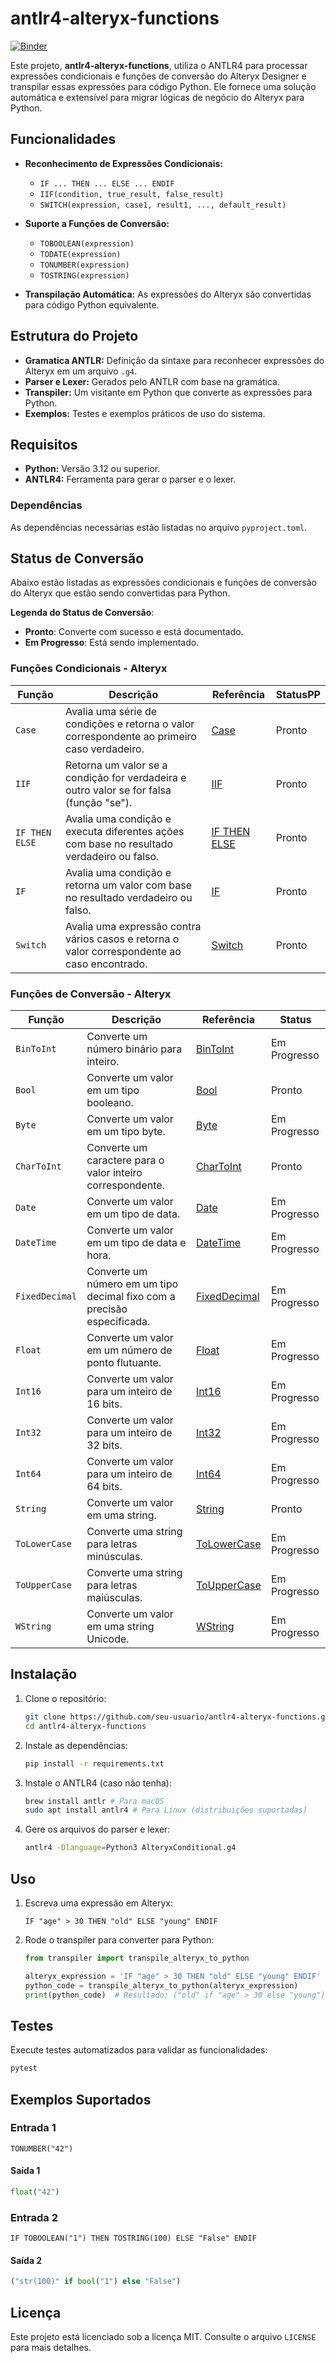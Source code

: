 # antlr4-alteryx-functions

[![Binder](https://mybinder.org/badge_logo.svg)](https://mybinder.org/v2/gh/dmux/antlr4-alteryx-functions/HEAD)

Este projeto, **antlr4-alteryx-functions**, utiliza o ANTLR4 para processar expressões condicionais e funções de conversão do Alteryx Designer e transpilar essas expressões para código Python. Ele fornece uma solução automática e extensível para migrar lógicas de negócio do Alteryx para Python.

## Funcionalidades

- **Reconhecimento de Expressões Condicionais:**

  - `IF ... THEN ... ELSE ... ENDIF`
  - `IIF(condition, true_result, false_result)`
  - `SWITCH(expression, case1, result1, ..., default_result)`

- **Suporte a Funções de Conversão:**

  - `TOBOOLEAN(expression)`
  - `TODATE(expression)`
  - `TONUMBER(expression)`
  - `TOSTRING(expression)`

- **Transpilação Automática:** As expressões do Alteryx são convertidas para código Python equivalente.

## Estrutura do Projeto

- **Gramatica ANTLR:** Definição da sintaxe para reconhecer expressões do Alteryx em um arquivo `.g4`.
- **Parser e Lexer:** Gerados pelo ANTLR com base na gramática.
- **Transpiler:** Um visitante em Python que converte as expressões para Python.
- **Exemplos:** Testes e exemplos práticos de uso do sistema.

## Requisitos

- **Python:** Versão 3.12 ou superior.
- **ANTLR4:** Ferramenta para gerar o parser e o lexer.

### Dependências

As dependências necessárias estão listadas no arquivo `pyproject.toml`.

## Status de Conversão

Abaixo estão listadas as expressões condicionais e funções de conversão do Alteryx que estão sendo convertidas para Python.

**Legenda do Status de Conversão**:

- **Pronto**: Converte com sucesso e está documentado.
- **Em Progresso**: Está sendo implementado.

### Funções Condicionais - Alteryx

| Função         | Descrição                                                                                     | Referência                                                                                                   | StatusPP |
| -------------- | --------------------------------------------------------------------------------------------- | ------------------------------------------------------------------------------------------------------------ | -------- |
| `Case`         | Avalia uma série de condições e retorna o valor correspondente ao primeiro caso verdadeiro.   | [Case](https://help.alteryx.com/20241/en/designer/functions/conditional-functions.html#case)                 | Pronto   |
| `IIF`          | Retorna um valor se a condição for verdadeira e outro valor se for falsa (função "se").       | [IIF](https://help.alteryx.com/20241/en/designer/functions/conditional-functions.html#iif)                   | Pronto   |
| `IF THEN ELSE` | Avalia uma condição e executa diferentes ações com base no resultado verdadeiro ou falso.     | [IF THEN ELSE](https://help.alteryx.com/20241/en/designer/functions/conditional-functions.html#if-then-else) | Pronto   |
| `IF`           | Avalia uma condição e retorna um valor com base no resultado verdadeiro ou falso.             | [IF](https://help.alteryx.com/20241/en/designer/functions/conditional-functions.html#if)                     | Pronto   |
| `Switch`       | Avalia uma expressão contra vários casos e retorna o valor correspondente ao caso encontrado. | [Switch](https://help.alteryx.com/20241/en/designer/functions/conditional-functions.html#switch)             | Pronto   |

### Funções de Conversão - Alteryx

| Função         | Descrição                                                               | Referência                                                                                                  | Status       |
| -------------- | ----------------------------------------------------------------------- | ----------------------------------------------------------------------------------------------------------- | ------------ |
| `BinToInt`     | Converte um número binário para inteiro.                                | [BinToInt](https://help.alteryx.com/20241/en/designer/functions/conversion-functions.html#bintoint)         | Em Progresso |
| `Bool`         | Converte um valor em um tipo booleano.                                  | [Bool](https://help.alteryx.com/20241/en/designer/functions/conversion-functions.html#bool)                 | Pronto       |
| `Byte`         | Converte um valor em um tipo byte.                                      | [Byte](https://help.alteryx.com/20241/en/designer/functions/conversion-functions.html#byte)                 | Em Progresso |
| `CharToInt`    | Converte um caractere para o valor inteiro correspondente.              | [CharToInt](https://help.alteryx.com/20241/en/designer/functions/conversion-functions.html#chartoint)       | Pronto       |
| `Date`         | Converte um valor em um tipo de data.                                   | [Date](https://help.alteryx.com/20241/en/designer/functions/conversion-functions.html#date)                 | Em Progresso |
| `DateTime`     | Converte um valor em um tipo de data e hora.                            | [DateTime](https://help.alteryx.com/20241/en/designer/functions/conversion-functions.html#datetime)         | Em Progresso |
| `FixedDecimal` | Converte um número em um tipo decimal fixo com a precisão especificada. | [FixedDecimal](https://help.alteryx.com/20241/en/designer/functions/conversion-functions.html#fixeddecimal) | Em Progresso |
| `Float`        | Converte um valor em um número de ponto flutuante.                      | [Float](https://help.alteryx.com/20241/en/designer/functions/conversion-functions.html#float)               | Em Progresso |
| `Int16`        | Converte um valor para um inteiro de 16 bits.                           | [Int16](https://help.alteryx.com/20241/en/designer/functions/conversion-functions.html#int16)               | Em Progresso |
| `Int32`        | Converte um valor para um inteiro de 32 bits.                           | [Int32](https://help.alteryx.com/20241/en/designer/functions/conversion-functions.html#int32)               | Em Progresso |
| `Int64`        | Converte um valor para um inteiro de 64 bits.                           | [Int64](https://help.alteryx.com/20241/en/designer/functions/conversion-functions.html#int64)               | Em Progresso |
| `String`       | Converte um valor em uma string.                                        | [String](https://help.alteryx.com/20241/en/designer/functions/conversion-functions.html#string)             | Pronto       |
| `ToLowerCase`  | Converte uma string para letras minúsculas.                             | [ToLowerCase](https://help.alteryx.com/20241/en/designer/functions/conversion-functions.html#tolowercase)   | Em Progresso |
| `ToUpperCase`  | Converte uma string para letras maiúsculas.                             | [ToUpperCase](https://help.alteryx.com/20241/en/designer/functions/conversion-functions.html#touppercase)   | Em Progresso |
| `WString`      | Converte um valor em uma string Unicode.                                | [WString](https://help.alteryx.com/20241/en/designer/functions/conversion-functions.html#wstring)           | Em Progresso |

## Instalação

1. Clone o repositório:

   ```bash
   git clone https://github.com/seu-usuario/antlr4-alteryx-functions.git
   cd antlr4-alteryx-functions
   ```

2. Instale as dependências:

   ```bash
   pip install -r requirements.txt
   ```

3. Instale o ANTLR4 (caso não tenha):

   ```bash
   brew install antlr # Para macOS
   sudo apt install antlr4 # Para Linux (distribuições suportadas)
   ```

4. Gere os arquivos do parser e lexer:

   ```bash
   antlr4 -Dlanguage=Python3 AlteryxConditional.g4
   ```

## Uso

1. Escreva uma expressão em Alteryx:

   ```plaintext
   IF "age" > 30 THEN "old" ELSE "young" ENDIF
   ```

2. Rode o transpiler para converter para Python:

   ```python
   from transpiler import transpile_alteryx_to_python

   alteryx_expression = 'IF "age" > 30 THEN "old" ELSE "young" ENDIF'
   python_code = transpile_alteryx_to_python(alteryx_expression)
   print(python_code)  # Resultado: ("old" if "age" > 30 else "young")
   ```

## Testes

Execute testes automatizados para validar as funcionalidades:

```bash
pytest
```

## Exemplos Suportados

### Entrada 1

```plaintext
TONUMBER("42")
```

#### Saída 1

```python
float("42")
```

### Entrada 2

```plaintext
IF TOBOOLEAN("1") THEN TOSTRING(100) ELSE "False" ENDIF
```

#### Saída 2

```python
("str(100)" if bool("1") else "False")
```

## Licença

Este projeto está licenciado sob a licença MIT. Consulte o arquivo `LICENSE` para mais detalhes.
